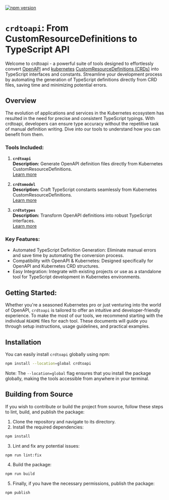 [![npm version](https://badge.fury.io/js/crdtoapi.svg)](https://badge.fury.io/js/crdtoapi)

# `crdtoapi`: From CustomResourceDefinitions to TypeScript API

Welcome to crdtoapi - a powerful suite of tools designed to effortlessly convert [OpenAPI](https://www.openapis.org/) and [kubernetes](https://kubernetes.io/) [CustomResourceDefinitions (CRDs)](https://kubernetes.io/docs/concepts/extend-kubernetes/api-extension/custom-resources/) into TypeScript interfaces and constants. Streamline your development process by automating the generation of TypeScript definitions directly from CRD files, saving time and minimizing potential errors.

## Overview

The evolution of applications and services in the Kubernetes ecosystem has resulted in the need for precise and consistent TypeScript typings. With crdtoapi, developers can ensure type accuracy without the repetitive task of manual definition writing. Dive into our tools to understand how you can benefit from them.

### Tools Included:

  1. **`crdtoapi`**  
  **Description:** Generate OpenAPI definition files directly from Kubernetes CustomResourceDefinitions.  
  [Learn more](./README.crdtoapi.md)

  2. **`crdtomodel`**  
    **Description:** Craft TypeScript constants seamlessly from Kubernetes CustomResourceDefinitions.  
    [Learn more](./README.crdtomodel.md)

  3. **`crdtotypes`**  
    **Description:** Transform OpenAPI definitions into robust TypeScript interfaces.  
    [Learn more](./README.crdtotypes.md)

### Key Features:

  - Automated TypeScript Definition Generation: Eliminate manual errors and save time by automating the conversion process.
  - Compatibility with OpenAPI & Kubernetes: Designed specifically for OpenAPI and Kubernetes CRD structures.
  - Easy Integration: Integrate with existing projects or use as a standalone tool for TypeScript development in Kubernetes environments.

## Getting Started:

Whether you're a seasoned Kubernetes pro or just venturing into the world of OpenAPI, `crdtoapi` is tailored to offer an intuitive and developer-friendly experience. To make the most of our tools, we recommend starting with the individual `README` files for each tool. These documents will guide you through setup instructions, usage guidelines, and practical examples.

## Installation

You can easily install `crdtoapi` globally using npm:

``` bash
npm install --location=global crdtoapi
```

  Note: The `--location=global` flag ensures that you install the package globally, making the tools accessible from anywhere in your terminal.


## Building from Source

If you wish to contribute or build the project from source, follow these steps to lint, build, and publish the package:

1. Clone the repository and navigate to its directory.
2. Install the required dependencies:

```bash
npm install
```

3. Lint and fix any potential issues:

```bash
npm run lint:fix
```

4. Build the package:

```bash
npm run build
```

5. Finally, if you have the necessary permissions, publish the package:

```bash
npm publish
```
